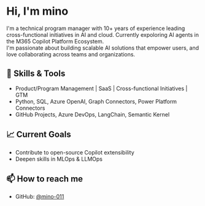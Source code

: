 # Hi, I'm mino

I'm a technical program manager with 10+ years of experience leading cross-functional initiatives in AI and cloud.
Currently expoloring AI agents in the M365 Copilot Platform Ecosystem.  
I'm passionate about building scalable AI solutions that empower users, and love collaborating across teams and organizations.

## 🔧 Skills & Tools
- Product/Program Management | SaaS | Cross-functional Initiatives | GTM
- Python, SQL, Azure OpenAI, Graph Connectors, Power Platform Connectors
- GitHub Projects, Azure DevOps, LangChain, Semantic Kernel

## 📈 Current Goals
- Contribute to open-source Copilot extensibility
- Deepen skills in MLOps & LLMOps

## 📫 How to reach me
- GitHub: [@mino-011](https://github.com/mino-011)
